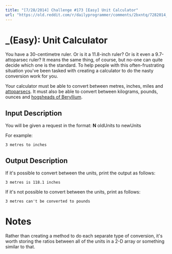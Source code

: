 ```yaml
---
title: "[7/28/2014] Challenge #173 [Easy] Unit Calculator"
url: "https://old.reddit.com/r/dailyprogrammer/comments/2bxntq/7282014_challenge_173_easy_unit_calculator/"
---
```


# [](#EasyIcon) _(Easy): Unit Calculator

You have a 30-centimetre ruler. Or is it a 11.8-inch ruler? Or is it even a 9.7-attoparsec ruler? It means the same thing, of course, but no-one can quite decide which one is the standard. To help people with this often-frustrating situation you've been tasked with creating a calculator to do the nasty conversion work for you.

Your calculator must be able to convert between metres, inches, miles and [attoparsecs](https://www.google.com/search?q=attoparsec). It must also be able to convert between kilograms, pounds, ounces and [hogsheads of Beryllium](http://www.wolframalpha.com/input/?i=mass+of+1+hogshead+of+berylliumm).
    
## Input Description

You will be given a request in the format: **N** oldUnits to newUnits

For example:

    3 metres to inches
    
## Output Description

If it's possible to convert between the units, print the output as follows:

    3 metres is 118.1 inches

If it's not possible to convert between the units, print as follows:

    3 metres can't be converted to pounds

# Notes

Rather than creating a method to do each separate type of conversion, it's worth storing the ratios between all of the units in a 2-D array or something similar to that.
